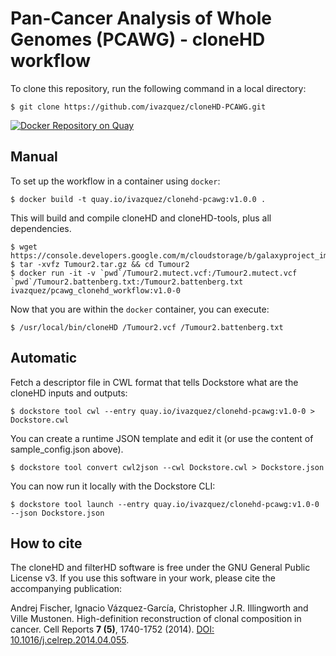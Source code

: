 # Pan-Cancer Analysis of Whole Genomes (PCAWG) - cloneHD workflow

To clone this repository, run the following command in a local directory:

    $ git clone https://github.com/ivazquez/cloneHD-PCAWG.git

[![Docker Repository on Quay](https://quay.io/repository/ivazquez/clonehd-pcawg/status "Docker Repository on Quay")](https://quay.io/repository/ivazquez/clonehd-pcawg)

## Manual

To set up the workflow in a container using `docker`:

    $ docker build -t quay.io/ivazquez/clonehd-pcawg:v1.0.0 .

This will build and compile cloneHD and cloneHD-tools, plus all dependencies.

    $ wget https://console.developers.google.com/m/cloudstorage/b/galaxyproject_images/o/Tumour2.tar.gz
    $ tar -xvfz Tumour2.tar.gz && cd Tumour2
    $ docker run -it -v `pwd`/Tumour2.mutect.vcf:/Tumour2.mutect.vcf `pwd`/Tumour2.battenberg.txt:/Tumour2.battenberg.txt ivazquez/pcawg_clonehd_workflow:v1.0-0
  
Now that you are within the `docker` container, you can execute:

    $ /usr/local/bin/cloneHD /Tumour2.vcf /Tumour2.battenberg.txt

## Automatic

Fetch a descriptor file in CWL format that tells Dockstore what are the cloneHD inputs and outputs:

    $ dockstore tool cwl --entry quay.io/ivazquez/clonehd-pcawg:v1.0-0 > Dockstore.cwl

You can create a runtime JSON template and edit it (or use the content of sample_config.json above).

    $ dockstore tool convert cwl2json --cwl Dockstore.cwl > Dockstore.json

You can now run it locally with the Dockstore CLI:

    $ dockstore tool launch --entry quay.io/ivazquez/clonehd-pcawg:v1.0-0 --json Dockstore.json

## How to cite

The cloneHD and filterHD software is free under the GNU General Public License v3. If you use this software in your work, please cite the accompanying publication:

Andrej Fischer, Ignacio Vázquez-García, Christopher J.R. Illingworth and Ville Mustonen. High-definition reconstruction of clonal composition in cancer. Cell Reports **7 (5)**, 1740-1752 (2014). [DOI: 10.1016/j.celrep.2014.04.055](http://dx.doi.org/10.1016/j.celrep.2014.04.055).